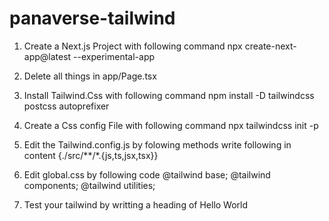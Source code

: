 # panaverse-tailwind

1) Create a Next.js Project with following command
npx create-next-app@latest --experimental-app

2) Delete all things in app/Page.tsx

3) Install Tailwind.Css with following command
npm install -D tailwindcss postcss autoprefixer

4) Create a Css config File with following command
npx tailwindcss init -p

5) Edit the Tailwind.config.js by folowing methods
write following in content
{./src/**/*.{js,ts,jsx,tsx}}

6) Edit global.css by following code
@tailwind base;
@tailwind components;
@tailwind utilities;

6) Test your tailwind by writting a heading of Hello World

